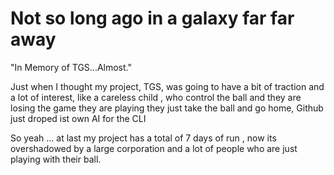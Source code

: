 # Not so long ago in a galaxy far far away

"In Memory of TGS...Almost."

Just when I thought my project, TGS, was going to have a bit of traction and a lot of interest, like a careless child , who control the ball and they are losing the game they are playing they just take the ball and go home, Github just droped ist own AI for the CLI

So yeah ... at last my project has a total of 7 days of run , now its overshadowed by a large corporation and a lot of people who are just playing with their ball.

